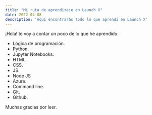 ```yaml
---
title: "Mi ruta de aprendizaje en Launch X"
date: 2022-04-08
description: 'Aquí encontrarás todo lo que aprendí en Launch X'
---
```


¡Hola! te voy a contar un poco de lo que he aprendido:

- Lógica de programación.
- Python.
- Jupyter Notebooks.
- HTML.
- CSS.
- JS.
- Node JS
- Azure.
- Command line.
- Git.
- Github.

Muchas gracias por leer.
